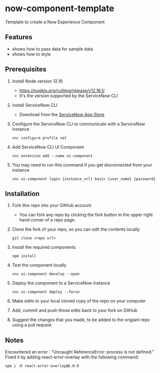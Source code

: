 # now-component-template

Template to create a Now Experience Component

## Features

- shows how to pass data for sample data
- shows how to style

## Prerequisites
1. Install Node version 12.16
    * https://nodejs.org/ru/blog/release/v12.16.1/ 
    * It's the version supported by the ServiceNow CLI

2. Install ServiceNow CLI
    * Download from the [ServiceNow App Store](https://store.servicenow.com/sn_appstore_store.do#!/store/application/9085854adbb52810122156a8dc961910/1.1.0?referer=%2Fstore%2Fsearch%3Flistingtype%3Dallintegrations%25253Bancillary_app%25253Bcertified_apps%25253Bcontent%25253Bindustry_solution%25253Boem%25253Butility%25253Btemplate%26q%3DServiceNow%2520CLI&sl=sh)

3. Configure the ServiceNow CLI to communicate with a ServiceNow instance
    ```
    snc configure profile set
    ```

4. Add ServiceNow CLI UI Component
    ```
    snc extension add --name ui-component
    ```

5.  You may need to run this command if you get disconnected from your instance
    ```
    snc ui-component login {instance_url} basic {user_name} {password}
    ```

## Installation 

1. Fork this repo into your GitHub account.
    * You can fork any repo by clicking the fork button in the upper right hand corner of a repo page.
2. Clone the fork of your repo, so you can edit the contents locally
    ```
    git clone <repo url>
    ```
3. Install the required components
    ```
    npm install
    ```
3. Test the component locally 
    ```
    snc ui-component develop --open
    ```
4. Deploy the component to a ServiceNow instance
    ``` 
    snc ui-component deploy --force 
    ```
5. Make edits to your local cloned copy of the repo on your computer

6. Add, commit and push those edits back to your fork on GitHub

7. Suggest the changes that you made, to be added to the origianl repo using a pull request



## Notes
Encountered an error : "Uncaught ReferenceError: process is not defined." 
Fixed it by adding react-error-overlay with the following command:
```
npm i -D react-error-overlay@6.0.9
```